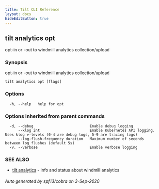 ```yaml
---
title: Tilt CLI Reference
layout: docs
hideEditButton: true
---
```

## tilt analytics opt

opt-in or -out to windmill analytics collection/upload

### Synopsis

opt-in or -out to windmill analytics collection/upload

```
tilt analytics opt [flags]
```

### Options

```
  -h, --help   help for opt
```

### Options inherited from parent commands

```
  -d, --debug                          Enable debug logging
      --klog int                       Enable Kubernetes API logging. Uses klog v-levels (0-4 are debug logs, 5-9 are tracing logs)
      --log-flush-frequency duration   Maximum number of seconds between log flushes (default 5s)
  -v, --verbose                        Enable verbose logging
```

### SEE ALSO

* [tilt analytics](tilt_analytics.html)	 - info and status about windmill analytics

###### Auto generated by spf13/cobra on 3-Sep-2020
